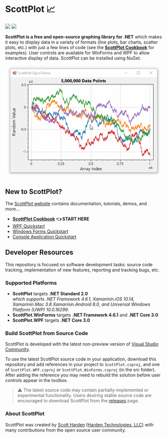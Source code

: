 # ScottPlot :chart_with_upwards_trend:

[![](https://img.shields.io/azure-devops/build/swharden/swharden/2?label=Build&logo=azure%20pipelines)](https://dev.azure.com/swharden/swharden/_build/latest?definitionId=2&branchName=master)
[![](https://img.shields.io/nuget/dt/ScottPlot?color=004880&label=NuGet%20Installs&logo=nuget)](https://www.nuget.org/packages/ScottPlot/)

**ScottPlot is a free and open-source graphing library for .NET** which makes it easy to display data in a variety of formats (line plots, bar charts, scatter plots, etc.) with just a few lines of code (see the **[ScottPlot Cookbook](http://swharden.com/scottplot/cookbook)** for examples). User controls are available for WinForms and WPF to allow interactive display of data. ScottPlot can be installed using NuGet.

<div align='center'>
<img src='dev/nuget/ScottPlot.gif'>
</div>

## New to ScottPlot?

The [ScottPlot website](http://swharden.com/scottplot/) contains documentation, tutorials, demos, and more...

* **[ScottPlot Cookbook](http://swharden.com/scottplot/cookbook) 👈 START HERE**
* [WPF Quickstart](http://swharden.com/scottplot/quickstart#wpf)
* [Windows Forms Quickstart](http://swharden.com/scottplot/quickstart#winforms)
* [Console Application Quickstart](http://swharden.com/scottplot/quickstart#console)


## Developer Resources

This repository is focused on software development tasks: source code tracking, implementation of new features, reporting and tracking bugs, etc.

### Supported Platforms

* **ScottPlot** targets **.NET Standard 2.0**\
_which supports .NET Framework 4.6.1, Xamarinin.iOS 10.14, Xamarinin.Mac 3.8
Xamarinin.Android 8.0, and Universal Windows Platform (UWP) 10.0.16299._
* **ScottPlot.WinForms** targets **.NET Framework 4.6.1** and **.NET Core 3.0**
* **ScottPlot.WPF** targets **.NET Core 3.0**

### Build ScottPlot from Source Code
ScottPlot is developed with the latest non-preview version of [Visual Studio Community](https://visualstudio.microsoft.com/vs/community/).


To use the latest ScottPlot source code in your application, download this repository and add references in your project to `ScottPlot.csproj`, and one of `ScottPlot.WPF.csproj` or `ScottPlot.WinForms.csproj` (in the src folder). After adding the reference you may need to rebuild the solution before user controls appear in the toolbox.

> ⚠️ The latest source code may contain partially-implemented or experimental functionality. Users desiring stable source code are encouraged to download ScottPlot from the [releases](https://github.com/swharden/ScottPlot/releases) page.

### About ScottPlot

ScottPlot was created by [Scott Harden](http://www.SWHarden.com/) ([Harden Technologies, LLC](http://tech.swharden.com)) with many contributions from the open source user community.
